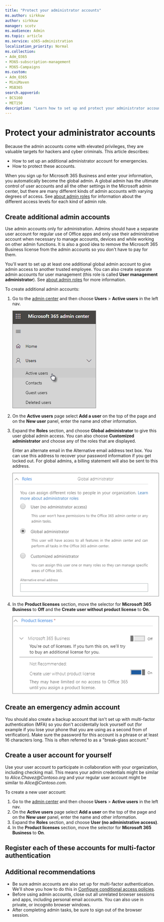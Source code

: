 ```yaml
---
title: "Protect your administrator accounts"
ms.author: sirkkuw
author: sirkkuw
manager: scotv
ms.audience: Admin
ms.topic: article
ms.service: o365-administration
localization_priority: Normal
ms.collection: 
- Adm_O365
- M365-subscription-management 
- M365-Campaigns
ms.custom:
- Adm_O365
- MiniMaven
- MSB365
search.appverid:
- BCS160
- MET150
description: "Learn how to set up and protect your administrator accounts."
---
```


# Protect your administrator accounts

Because the admin accounts come with elevated privileges, they are valuable targets for hackers and cyber criminals. This article describes:

- How to set up an additional administrator account for emergencies.
- How to protect these accounts.
 
When you sign up for Microsoft 365 Business and enter your information, you automatically become the global admin. A global admin has the ultimate control of user accounts and all the other settings in the Microsoft admin center, but there are many different kinds of admin accounts with varying degrees of access. See [about admin roles](https://docs.microsoft.com/office365/admin/add-users/about-admin-roles) for information about the different access levels for each kind of admin role.


## Create additional admin accounts

Use admin accounts only for administration. Admins should have a separate user account for regular use of Office apps and only use their administrative account when necessary to manage accounts, devices and while working on other admin functions.  It is also a good idea to remove the Microsoft 365 Business license from the admin accounts so you don't have to pay for them.

You'll want to set up at least one additional global admin account to give admin access to another trusted employee. You can also create separate admin accounts for user management (this role is called **User management administrator**). See [about admin roles](https://docs.microsoft.com/office365/admin/add-users/about-admin-roles) for more information.

To create additional admin accounts:

 1. Go to the <a href="https://go.microsoft.com/fwlink/p/?linkid=837890" target="_blank">admin center</a> and then choose **Users** \> **Active users** in the left nav.

    ![Choose Users and then Active users in the left nav](media/Activeusers.png)

2. On the **Active users** page select **Add a user** on the top of the page and on the **New user** panel,  enter the name and other information.
3. Expand the **Roles** section, and choose **Global administrator** to give this user global admin access. You can also choose **Customized administrator** and choose any of the roles that are displayed.

    Enter an alternate email in the Alternative email address text box. You can use this address to recover your password information if you get locked out. For global admins, a billing statement will also be sent to this address.

    ![Choose the administrator role](media/adminroles.png)
    
4. In the **Product licenses** section, move the selector for **Microsoft 365 Business** to **Off** and the **Create user without product license** to **On**.

    ![Choose the product license](media/productlicense.png)

## Create an emergency admin account

You should also create a backup account that isn't set up with multi-factor authentication (MFA) so you don't accidentally lock yourself out (for example if you lose your phone that you are using as a second from of verification). Make sure the password for this account is a phrase or at least 16 characters long. This is often referred to as a "break-glass account."

## Create a user account for yourself

Use your user account to participate in collaboration with your organization, including checking mail. This means your admin credentials might be similar to  *Alice.Chavez<span></span>@Contoso.org* and your regular user account might be similar to *Alice<span></span>@Contoso.com*.

To create a new user account:
1. Go to the <a href="https://go.microsoft.com/fwlink/p/?linkid=837890" target="_blank">admin center</a> and then choose **Users** \> **Active users** in the left nav.
2. On the **Active users** page select **Add a user** on the top of the page and on the **New user** panel,  enter the name and other information.
3. Expand the **Roles** section, and choose **User (no administrative access)**.
1. In the **Product licenses** section, move the selector for **Microsoft 365 Business** to **On**. 

## Register each of these accounts for multi-factor authentication


## Additional recommendations

- Be sure admin accounts are also set up for multi-factor authentication. We'll show you how to do this in [Configure conditional access policies](m365-campaigns-conditional-access.md).
- Before using admin accounts, close out all unrelated browser sessions and apps, including personal email accounts. You can also use in private, or incognito browser windows.
- After completing admin tasks, be sure to sign out of the browser session.